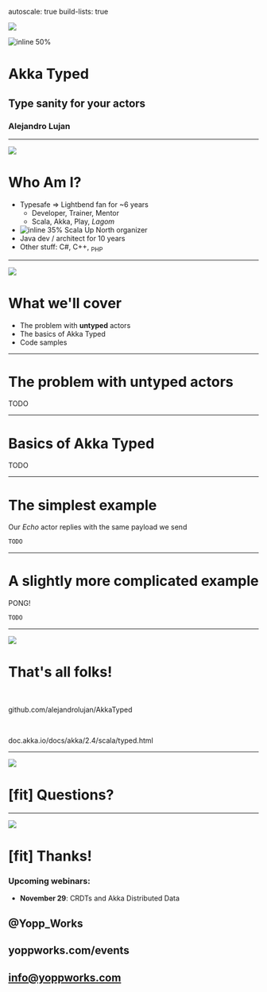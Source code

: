 autoscale: true
build-lists: true

![](images/working.jpg)

![inline 50%](images/yp.logo.white.png)

# Akka Typed

## Type sanity for your actors

### Alejandro Lujan

---

![](images/working.jpg)

# Who Am I?

- Typesafe => Lightbend fan for ~6 years
  - Developer, Trainer, Mentor
  - Scala, Akka, Play, *Lagom*
- ![inline 35%](images/sun.png) Scala Up North organizer 
- Java dev / architect for 10 years
- Other stuff: C#, C++, <sub>PHP</sub>

---

![](images/working.jpg)

# What we'll cover

- The problem with **untyped** actors
- The basics of Akka Typed
- Code samples

---

# The problem with untyped actors

TODO

---

# Basics of Akka Typed

TODO


---

# The simplest example

Our *Echo* actor replies with the same payload we send

```scala
TODO
```

---

# A slightly more complicated example

PONG!

```scala
TODO
```

---

![](images/working.jpg)

# That's all folks!

<br>

github.com/alejandrolujan/AkkaTyped

<br>

doc.akka.io/docs/akka/2.4/scala/typed.html

---

![](images/working.jpg)

# [fit] Questions?

---

![](images/working.jpg)

# [fit] Thanks!

### Upcoming webinars:

- **November 29**: CRDTs and Akka Distributed Data

## @Yopp_Works
## yoppworks.com/events
## info@yoppworks.com